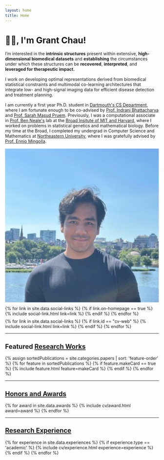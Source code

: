 ```yaml
---
layout: home
title: Home
---
```


<div id ="intro-wrapper" class="l-middle">
	<div id="intro-title-wrapper" class="intro-left">
		<h1 id="intro-title">👋🏽, I'm Grant Chau!</h1>
	</div>
	<div class="intro-left">
	<div class="intro-left">
		<div class="intro-left">
		I’m interested in the <b>intrinsic structures</b> present within extensive, <b>high-dimensional biomedical datasets</b> and <b>establishing</b> the circumstances under which these structures can be <b>recovered</b>, <b>interpreted</b>, and <b>leveraged for therapeutic impact.</b>
	</div>
	<div style="height: 1rem"></div>
	<div>
		I work on developing optimal representations derived from biomedical statistical constraints and multimodal co-learning architectures that integrate low- and high-signal imaging data for efficient disease detection and treatment planning.
	</div>
	<div style="height: 1rem"></div>
		I am currently a first year Ph.D. student in <a href="https://web.cs.dartmouth.edu/ " target="_blank">Dartmouth's CS Department</a>, where I am fortunate enough to be co-advised by <a href="https://sites.dartmouth.edu/bhattacharya-lab/" target="_blank">Prof. Indrani Bhattacharya</a> and <a href="https://persist-lab.github.io/portfolio/" target="_blank">Prof. Sarah Masud Pruem</a>. Previously, I was a computational associate in <a href="https://www.broadinstitute.org/bios/benjamin-neale" target="_blank">Prof. Ben Neale's</a> lab at the <a href="https://www.broadinstitute.org/" target="_blank">Broad Insitute of MIT and Harvard</a>, where I worked on problems in statistical genetics and mathematical biology. Before my time at the Broad, I completed my undergrad in Computer Science and Mathematics at <a href="https://northeastern.edu/" target="_blank">Northeastern University</a>, where I was gratefully advised by <a href="https://bouve.northeastern.edu/directory/ennio-mingolla/" target="_blank">Prof. Ennio Mingolla</a>.
	</div>
	<div style="height: 1rem"></div>

</div>

<div class="intro-right">
	<img id="intro-image" class="intro-right" src="/images/profile.jpg">
	<div style="height: 0.5rem"></div>
	<div id="intro-image-links" class="intro-right">
		{% for link in site.data.social-links %}
			{% if link.on-homepage == true %}
				{% include social-link.html link=link %}
			{% endif %}
		{% endfor %}
	</div>
	<div style="height: 0.5rem"></div>
	<div id="intro-cv-wrapper" class="intro-right">
		{% for link in site.data.social-links %}
			{% if link.id == "cv-web" %}
				{% include social-link.html link=link %}
			{% endif %}
		{% endfor %}
		<!-- <div id="intro-cv"><a href="/cv">Here's my CV.</a></div> -->
	</div>
	</div>
</div>

<hr class="l-middle home-hr">

<h2 class="feature-title l-middle">
	Featured <a href="/cv#writing">Research Works</a>
</h2>
<div class="cover-wrapper l-screen">
	{% assign sortedPublications = site.categories.papers | sort: 'feature-order' %}
	{% for feature in sortedPublications %}
		{% if feature.makeCard == true %}
			{% include feature.html feature=makeCard %}
		{% endif %}
	{% endfor %}
</div>

<hr class="l-middle home-hr">

<h2 class="feature-title l-middle">
	<a href="/cv#honors-and-awards">Honors and Awards</a>
</h2>
{% for award in site.data.awards %}
{% include cv/award.html award=award %}
{% endfor %}

<hr class="l-middle home-hr">

<h2 class="feature-title l-middle">
	<a href="/cv#academic-research-experience">Research Experience</a>
</h2>
{% for experience in site.data.experiences %}
{% if experience.type == 'academic' %}
{% include cv/experience.html experience=experience %}
{% endif %}
{% endfor %}
